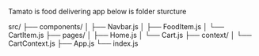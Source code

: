 Tamato is food delivering app below is folder sturcture

src/
├── components/
│   ├── Navbar.js
│   ├── FoodItem.js
│   └── CartItem.js
├── pages/
│   ├── Home.js
│   └── Cart.js
├── context/
│   └── CartContext.js
├── App.js
└── index.js

